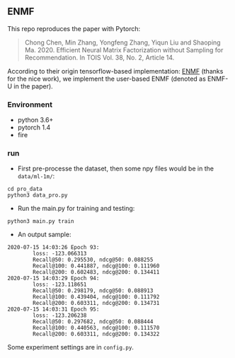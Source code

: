 ## ENMF

This repo reproduces the paper with Pytorch:

>Chong Chen, Min Zhang, Yongfeng Zhang, Yiqun Liu and Shaoping Ma. 2020. Efficient Neural Matrix Factorization without Sampling for Recommendation. In TOIS Vol. 38, No. 2, Article 14.

According to their origin tensorflow-based implementation: [ENMF](https://github.com/chenchongthu/ENMF) (thanks for the nice work), we implement the user-based ENMF (denoted as ENMF-U in the paper).

### Environment
- python 3.6+
- pytorch 1.4
- fire

### run

- First pre-processe the dataset, then some npy files would be in the `data/ml-1m/`:
```
cd pro_data
python3 data_pro.py
```
- Run the main.py for training and testing:
```
python3 main.py train
```
- An output sample:
```
2020-07-15 14:03:26 Epoch 93:
        loss: -123.066313
        Recall@50: 0.295530, ndcg@50: 0.088255
        Recall@100: 0.441887, ndcg@100: 0.111960
        Recall@200: 0.602483, ndcg@200: 0.134411
2020-07-15 14:03:29 Epoch 94:
        loss: -123.118651
        Recall@50: 0.298179, ndcg@50: 0.088913
        Recall@100: 0.439404, ndcg@100: 0.111792
        Recall@200: 0.603311, ndcg@200: 0.134731
2020-07-15 14:03:31 Epoch 95:
        loss: -123.206238
        Recall@50: 0.297682, ndcg@50: 0.088444
        Recall@100: 0.440563, ndcg@100: 0.111570
        Recall@200: 0.603311, ndcg@200: 0.134322

```

Some experiment settings are in `config.py`.
